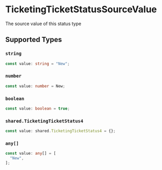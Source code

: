 # TicketingTicketStatusSourceValue

The source value of this status type


## Supported Types

### `string`

```typescript
const value: string = "New";
```

### `number`

```typescript
const value: number = New;
```

### `boolean`

```typescript
const value: boolean = true;
```

### `shared.TicketingTicketStatus4`

```typescript
const value: shared.TicketingTicketStatus4 = {};
```

### `any[]`

```typescript
const value: any[] = [
  "New",
];
```

